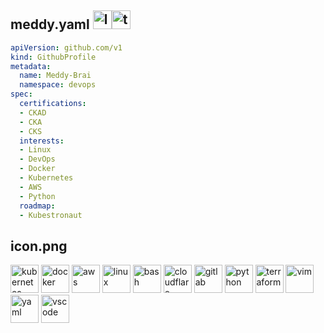 ## meddy.yaml <a href="https://linkedin.com/in/meddybrai"><img src="https://user-images.githubusercontent.com/74038190/235294012-0a55e343-37ad-4b0f-924f-c8431d9d2483.gif" alt="linkedin" width="30" height="30" /></a><a href="https://x.com/o_b"><img src="https://user-images.githubusercontent.com/74038190/235294011-b8074c31-9097-4a65-a594-4151b58743a8.gif" alt="twitter" width="30" height="30" /></a>


```yaml
apiVersion: github.com/v1
kind: GithubProfile
metadata:
  name: Meddy-Brai
  namespace: devops
spec:
  certifications:
  - CKAD
  - CKA
  - CKS
  interests:
  - Linux
  - DevOps
  - Docker
  - Kubernetes
  - AWS
  - Python
  roadmap:
  - Kubestronaut
```

## icon.png

<p align="left">
<img src="https://cdn.jsdelivr.net/gh/devicons/devicon@latest/icons/kubernetes/kubernetes-original.svg" alt="kubernetes" width="45" height="45" />
<img src="https://cdn.jsdelivr.net/gh/devicons/devicon@latest/icons/docker/docker-original.svg" alt="docker" width="45" height="45" />
<img src="https://cdn.jsdelivr.net/gh/devicons/devicon@latest/icons/amazonwebservices/amazonwebservices-plain-wordmark.svg" alt="aws" width="45" height="45" />
<img src="https://cdn.jsdelivr.net/gh/devicons/devicon@latest/icons/linux/linux-original.svg" alt="linux" width="45" height="45" />
<img src="https://cdn.jsdelivr.net/gh/devicons/devicon@latest/icons/bash/bash-original.svg" alt="bash" width="45" height="45" />
<img src="https://cdn.jsdelivr.net/gh/devicons/devicon@latest/icons/cloudflare/cloudflare-original.svg" alt="cloudflare" width="45" height="45" />
<img src="https://cdn.jsdelivr.net/gh/devicons/devicon@latest/icons/gitlab/gitlab-original.svg" alt="gitlab" width="45" height="45" />
<img src="https://cdn.jsdelivr.net/gh/devicons/devicon@latest/icons/python/python-original.svg" alt="python" width="45" height="45" />
<img src="https://cdn.jsdelivr.net/gh/devicons/devicon@latest/icons/terraform/terraform-original.svg" alt="terraform" width="45" height="45" />
<img src="https://cdn.jsdelivr.net/gh/devicons/devicon@latest/icons/vim/vim-original.svg" alt="vim" width="45" height="45" />
<img src="https://cdn.jsdelivr.net/gh/devicons/devicon@latest/icons/yaml/yaml-original.svg" alt="yaml" width="45" height="45" />
<img src="https://cdn.jsdelivr.net/gh/devicons/devicon@latest/icons/vscode/vscode-original.svg" alt="vscode" width="45" height="45"/>
</p>
